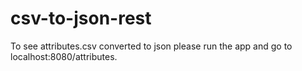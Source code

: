 # csv-to-json-rest

To see attributes.csv converted to json please run the app and go to localhost:8080/attributes.

